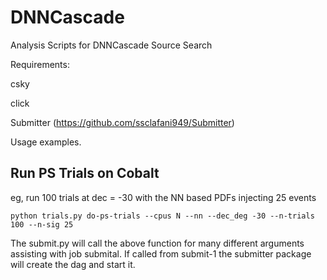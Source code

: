 # DNNCascade

Analysis Scripts for DNNCascade Source Search

Requirements: 

csky

click

Submitter (https://github.com/ssclafani949/Submitter)

Usage examples.

## Run PS Trials on Cobalt
eg, run 100 trials at dec = -30 with the NN based PDFs injecting 25 events

`python trials.py do-ps-trials --cpus N --nn --dec_deg -30 --n-trials 100 --n-sig 25`

The submit.py will call the above function for many different arguments assisting with job submital.  If called from submit-1
the submitter package will create the dag and start it.

